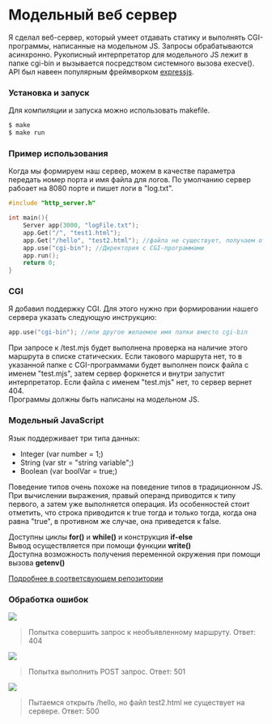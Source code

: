 # Модельный веб сервер

Я сделал веб-сервер, который умеет отдавать статику и выполнять CGI-программы, написанные на модельном JS. Запросы обрабатываются асинхронно.
Рукописный интерпретатор для модельного JS лежит в папке cgi-bin и вызывается посредством системного вызова execve(). \
API был навеен популярным фреймворком [expressjs](https://github.com/expressjs/express).
 
### Установка и запуск
Для компиляции и запуска можно использовать makefile.

```sh
$ make
$ make run
```

### Пример использования
Когда мы формируем наш сервер, можем в качестве параметра передать номер порта и имя файла для логов. По умолчанию сервер рабоает на 8080 порте и пишет логи в "log.txt".

```cpp
#include "http_server.h"

int main(){
    Server app(3000, "logFile.txt");
    app.Get("/", "test1.html");
    app.Get("/hello", "test2.html"); //файла не существует, получаем ответ 500
    app.use("cgi-bin"); //Директория с CGI-программами
    app.run();
    return 0;
}
```
### CGI
Я добавил поддержку CGI. Для этого нужно при формировании нашего сервера указать следующую инструкцию: 
```cpp
app.use("cgi-bin"); //или другое желаемое имя папки вместо cgi-bin
```
При запросе к /test.mjs будет выполнена проверка на наличие этого маршрута в списке статических. Если такового маршрута нет, то в указанной папке с CGI-программами будет выполнен поиск файла с именем "test.mjs", затем сервер форкнется и внутри запустит интерпретатор. Если файла с именем "test.mjs" нет, то сервер вернет 404. \
Программы должны быть написаны на модельном JS.

### Модельный JavaScript
Язык поддерживает три типа данных: 
* Integer (var number = 1;)
* String (var str = "string variable";)
* Boolean (var boolVar = true;)

Поведение типов очень похоже на поведение типов в традиционном JS. При вычислении выражения, правый операнд приводится к типу первого, а затем уже выполняется операция. Из особенностей стоит отметить, что строка приводится к true тогда и только тогда, когда она равна "true", в противном же случае, она приведется к false. 

Доступны циклы **for()** и **while()** и конструкция **if-else**\
Вывод осущеcтвляется при помощи функции **write()** \
Доступна возможность получения переменной окружения при помощи вызова **getenv()**

[Подробнее в соответсвующем репозитории](https://github.com/de-tolkac/Denis-Tolkachev-214-prak/tree/master/zadanie4)

### Обработка ошибок
![](https://i.ibb.co/kSKtC7R/2020-04-10-0-15-50.png)

> Попытка совершить запрос к необъявленному маршруту. Ответ: 404

![](https://i.ibb.co/MpgjvPH/2020-04-10-0-15-58.png)
> Попытка выполнить POST запрос. Ответ: 501

![](https://i.ibb.co/5sk5bNX/2020-04-11-20-38-52.png)
>Пытаемся открыть /hello, но файл test2.html не существует на сервере. Ответ: 500